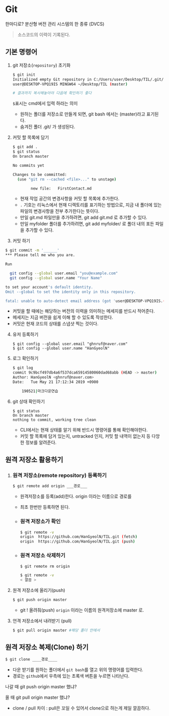 # Git

한마디로? 분산형 버전 관리 시스템의 한 종류 (DVCS)

> 소스코드의 이력이 기록된다.



## 기본 명령어

1. git 저장소(`repository`) 초기화

   ```bash
   $ git init
   Initialized empty Git repository in C:/Users/user/Desktop/TIL/.git/
   user@DESKTOP-VPQ19IS MINGW64 ~/Desktop/TIL (master)
   
   # 결과까지 복사해놓아야 다음에 확인하기 좋다
   
   ```

   `$`표시는 cmd에서 입력 하라는 의미

   * 원하는 폴더를 저장소로 만들게 되면, git bash 에서는 (master)라고 표기된다. 
   * 숨겨진 폴더 .git/ 가 생성된다. 

2. 커밋 할 목록에 담기

   ```bash
   $ git add .
   $ git status
   On branch master
   
   No commits yet
   
   Changes to be committed:
     (use "git rm --cached <file>..." to unstage)
   
           new file:   FirstContact.md
   
   
   ```

   * 현재 작업 공간의 변경사항을 커밋 할 목록에 추가한다.
   * `.` 기호는 리눅스에서 현재 디렉토리를 표기하는 방법으로, 지금 내 폴더에 있는 파일의 변경사항을 전부 추가한다는 뜻이다.
   * 만일 git.md 파일만을 추가하려면, git add git.md 로 추가할 수 있다.
   * 만일 myfolder 폴더를 추가하려면, git add myfolder/ 로 폴더 내의 포든 파일을 추가할 수 있다.
   
3.  커밋 하기

   ```bash
   $ git commit -m '______'
   *** Please tell me who you are.
   
   Run
   
     git config --global user.email "you@example.com"
     git config --global user.name "Your Name"
   
   to set your account's default identity.
   Omit --global to set the identity only in this repository.
   
   fatal: unable to auto-detect email address (got 'user@DESKTOP-VPQ19IS.(none)')
   
   ```

   * 커밋을 할 때에는 해당하는 버전의 이력을 의미하는 메세지를 반드시 적어준다.
   * 메세지는 지금 버전을 쉽게 이해 할 수 있도록 작성한다.
   * 커밋은 현재 코드의 상태를 스냅샷 찍는 것이다.

4. 유저 등록하기

   ```
   $ git config --global user.email "ghnruf@naver.com"
   $ git config --global user.name "HanGyeolN"
   ```

5. 로그 확인하기

   ```bash
   $ git log
   commit 9c9bcf497db4a6f537dca65914580060dad68abb (HEAD -> master)
   Author: HanGyeolN <ghnruf@naver.com>
   Date:   Tue May 21 17:12:34 2019 +0900
   
       190521|마크다운연습
   ```

6. git 상태 확인하기

   ```
   $ git status
   On branch master
   nothing to commit, working tree clean
   ```

   * CLI에서는 현재 상태를 알기 위해 반드시 명령어를 통해 확인해야한다.
   * 커밋 할 목록에 담겨 있는지, untracked 인지, 커밋 할 내역이 없는지 등 다앙한 정보를 알려준다.



## 원격 저장소 활용하기



1. ### 원격 저장소(remote repository) 등록하기

   ```bash
   $ git remote add origin ___경로___
   ```

   * 원격저장소를 등록(add)한다. origin 이라는 이름으로 경로를

   * 최초 한번만 등록하면 된다.

   * ### 원격 저장소가 확인

     ```bash
     $ git remote -v
     origin  https://github.com/HanGyeolN/TIL.git (fetch)
     origin  https://github.com/HanGyeolN/TIL.git (push)
     ```
     
   * ### 원격 저장소 삭제하기

     ```bash
     $ git remote rm origin
     
     $ git remote -v
     < 깔끔 >
     ```

     

2. 원격 저장소에 올리기(push)

   ```bash
   $ git push origin master
   ```

   * git ! 올려줘(push) `origin` 이라는 이름의 원격저장소에 master 로.

3. 언격 저장소에서 내려받기 (pull)

   ```bash
   $ git pull origin master #해당 폴더 안에서
   ```

   



## 원격 저장소 복제(Clone) 하기

```bash
$ git clone ____경로____
```

* 다운 받기를 원하는 폴더에서 `git bash`를 열고 위의 명령어를 입력한다.
* 경로는 `github`에서 우측에 있는 초록색 버튼을 누르면 나타난다.



나갈 때 git push origin master 했냐?

올 때 git pull origin master 했냐?



* clone / pull 차이 : pull은 꼬일 수 있어서 clone으로 하는게 제일 깔끔하다. 



